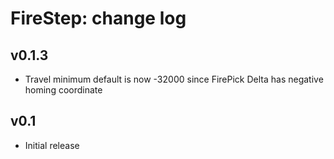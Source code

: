 FireStep: change log
====================

v0.1.3
------
* Travel minimum default is now -32000 since FirePick Delta has negative homing coordinate

v0.1
------
* Initial release

